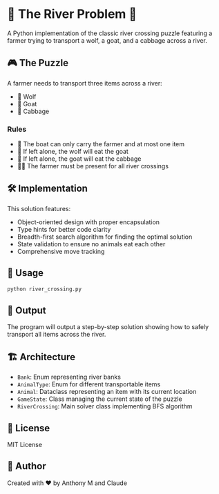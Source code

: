 # 🚣 The River Problem 🌊
A Python implementation of the classic river crossing puzzle featuring a farmer trying to transport a wolf, a goat, and a cabbage across a river.
## 🎮 The Puzzle
A farmer needs to transport three items across a river:
- 🐺 Wolf
- 🐐 Goat
- 🥬 Cabbage
### Rules
- 🚣 The boat can only carry the farmer and at most one item
- 🐺 If left alone, the wolf will eat the goat
- 🐐 If left alone, the goat will eat the cabbage
- 🧑‍🌾 The farmer must be present for all river crossings
## 🛠️ Implementation
This solution features:
- Object-oriented design with proper encapsulation
- Type hints for better code clarity
- Breadth-first search algorithm for finding the optimal solution
- State validation to ensure no animals eat each other
- Comprehensive move tracking
## 🚀 Usage
```bash
python river_crossing.py
```
## 🧪 Output
The program will output a step-by-step solution showing how to safely transport all items across the river.
## 🏗️ Architecture
- `Bank`: Enum representing river banks
- `AnimalType`: Enum for different transportable items
- `Animal`: Dataclass representing an item with its current location
- `GameState`: Class managing the current state of the puzzle
- `RiverCrossing`: Main solver class implementing BFS algorithm
## 📝 License
MIT License
## 🙏 Author
Created with ❤️ by Anthony M and Claude
